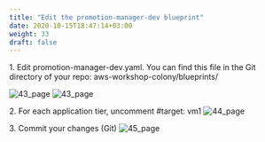 ```yaml
---
title: "Edit the promotion-manager-dev blueprint​"
date: 2020-10-15T18:47:14+03:00
weight: 33
draft: false
---
```

1\. Edit promotion-manager-dev.yaml. You can find this file in the Git directory of your repo:
aws-workshop-colony/blueprints/

![43_page](/images/module1/edit_bp_git.png)
![43_page](/images/module1/pm_bp_view.png)

2\. For each application tier, uncomment #target: vm1​
![44_page](/images/module1/44_page.png)

3\. Commit your changes (Git)
![45_page](/images/module1/45_page.png)


